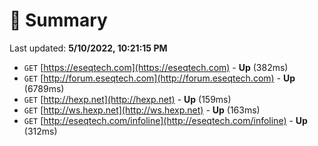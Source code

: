 # 📖 Summary
Last updated: **5/10/2022, 10:21:15 PM**

- `GET` [https://eseqtech.com](https://eseqtech.com) - **Up** (382ms)
- `GET` [http://forum.eseqtech.com](http://forum.eseqtech.com) - **Up** (6789ms)
- `GET` [http://hexp.net](http://hexp.net) - **Up** (159ms)
- `GET` [http://ws.hexp.net](http://ws.hexp.net) - **Up** (163ms)
- `GET` [http://eseqtech.com/infoline](http://eseqtech.com/infoline) - **Up** (312ms)
